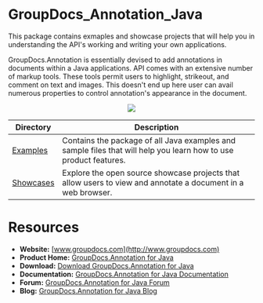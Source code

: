 # GroupDocs_Annotation_Java

This package contains exmaples and showcase projects that will help you in understanding the API's working and writing your own applications.

GroupDocs.Annotation is essentially devised to add annotations in documents within a Java applications. API comes with an extensive number of markup tools. These tools permit users to highlight, strikeout, and comment on text and images. This doesn't end up here user can avail numerous properties to control annotation's appearance in the document.

<p align="center">

  <a title="Download complete GroupDocs.Annotation for Java source code" href="#">
	<img src="https://raw.github.com/AsposeExamples/java-examples-dashboard/master/images/downloadZip-Button-Large.png" />
  </a>
</p>

Directory | Description
--------- | -----------
[Examples](https://github.com/groupdocs-annotation/GroupDocs.Annotation-for-Java/tree/master/Examples)  | Contains the package of all Java examples and sample files that will help you learn how to use product features. 
[Showcases](https://github.com/groupdocs-annotation/GroupDocs.Annotation-for-Java/tree/master/Showcase)  | Explore the open source showcase projects that allow users to view and annotate a document in a web browser.  

# Resources

+ **Website:** [www.groupdocs.com](http://www.groupdocs.com)
+ **Product Home:** [GroupDocs.Annotation for Java](https://www.groupdocs.com/products/annotation/java)
+ **Download:** [Download GroupDocs.Annotation for Java](https://downloads.groupdocs.com/annotation/java)
+ **Documentation:** [GroupDocs.Annotation for Java Documentation](https://docs.groupdocs.com/display/annotationjava/Home)
+ **Forum:** [GroupDocs.Annotation for Java Forum](http://www.groupdocs.com/Community/forums/groupdocs.annotation-product-family/5/showforum.aspx)
+ **Blog:** [GroupDocs.Annotation for Java Blog](https://blog.groupdocs.com/)

